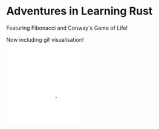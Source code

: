 # Adventures in Learning Rust
Featuring Fibonacci and Conway's Game of Life!

Now including gif visualisation!

![R-Pentomino_201_x_201](https://github.com/BarberAlec/rust-visualisations/blob/master/r_pentomino.gif)
